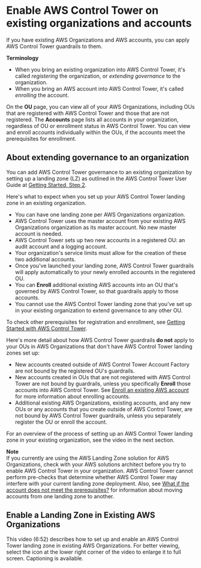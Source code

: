 # Enable AWS Control Tower on existing organizations and accounts<a name="existing-orgs"></a>

If you have existing AWS Organizations and AWS accounts, you can apply AWS Control Tower guardrails to them\.  

**Terminology**
+ When you bring an existing organization into AWS Control Tower, it's called *registering* the organization, or *extending governance* to the organization\.
+ When you bring an AWS account into AWS Control Tower, it's called *enrolling* the account\.

On the **OU** page, you can view all of your AWS Organizations, including OUs that are registered with AWS Control Tower and those that are not registered\. The **Accounts** page lists all accounts in your organization, regardless of OU or enrollment status in AWS Control Tower\. You can view and enroll accounts individually within the OUs, if the accounts meet the prerequisites for enrollment\.

## About extending governance to an organization<a name="about-extending-governance"></a>

You can add AWS Control Tower governance to an existing organization by setting up a landing zone \(LZ\) as outlined in the AWS Control Tower User Guide at [Getting Started, Step 2](https://docs.aws.amazon.com/controltower/latest/userguide/getting-started-with-control-tower.html#step-two)\.

Here's what to expect when you set up your AWS Control Tower landing zone in an existing organization\.
+ You can have one landing zone per AWS Organizations organization\.
+ AWS Control Tower uses the master account from your existing AWS Organizations organization as its master account\. No new master account is needed\.
+  AWS Control Tower sets up two new accounts in a registered OU: an audit account and a logging account\.
+ Your organization's service limits must allow for the creation of these two additional accounts\.
+ Once you've launched your landing zone, AWS Control Tower guardrails will apply automatically to your newly enrolled accounts in the registered OU\.
+ You can **Enroll** additional existing AWS accounts into an OU that's governed by AWS Control Tower, so that guardrails apply to those accounts\.
+ You cannot use the AWS Control Tower landing zone that you've set up in your existing organization to extend governance to any other OU\.

To check other prerequisites for registration and enrollment, see [Getting Started with AWS Control Tower](https://docs.aws.amazon.com/controltower/latest/userguide/getting-started-with-control-tower.html)\.

Here's more detail about how AWS Control Tower guardrails **do not** apply to your OUs in AWS Organizations that don't have AWS Control Tower landing zones set up:
+ New accounts created outside of AWS Control Tower Account Factory are not bound by the registered OU's guardrails\.
+ New accounts created in OUs that are not registered with AWS Control Tower are not bound by guardrails, unless you specifically **Enroll** those accounts into AWS Control Tower\. See [Enroll an existing AWS account](enroll-account.md) for more information about enrolling accounts\.
+  Additional existing AWS Organizations, existing accounts, and any new OUs or any accounts that you create outside of AWS Control Tower, are not bound by AWS Control Tower guardrails, unless you separately register the OU or enroll the account\.

For an overview of the process of setting up an AWS Control Tower landing zone in your existing organization, see the video in the next section\.

**Note**  
If you currently are using the AWS Landing Zone solution for AWS Organizations, check with your AWS solutions architect before you try to enable AWS Control Tower in your organization\. AWS Control Tower cannot perform pre\-checks that determine whether AWS Control Tower may interfere with your current landing zone deployment\. Also, see [What if the account does not meet the prerequisites?](enroll-account.md#fulfill-prerequisites) for information about moving accounts from one landing zone to another\.

## Enable a Landing Zone in Existing AWS Organizations<a name="existing-orgs-video"></a>

This video \(6:52\) describes how to set up and enable an AWS Control Tower landing zone in existing AWS Organizations\. For better viewing, select the icon at the lower right corner of the video to enlarge it to full screen\. Captioning is available\.
